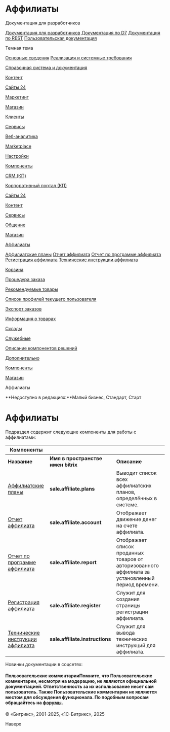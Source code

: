 # Аффилиаты

Документация для разработчиков

[Документация для разработчиков](https://dev.1c-bitrix.ru/api_help/)
[Документация по D7](https://dev.1c-bitrix.ru/api_d7/)
[Документация по REST](https://dev.1c-bitrix.ru/rest_help/)
[Пользовательская документация](https://dev.1c-bitrix.ru/user_help/)

Темная тема

[Основные сведения](/user_help/index.php)
[Реализация и системные требования](/user_help/reqintro.php)

[Справочная система и документация](/user_help/help/index.php)

[Контент](/user_help/content/index.php)

[Сайты 24](/user_help/sites24/index.php)

[Маркетинг](/user_help/marketing/index.php)

[Магазин](/user_help/store/index.php)

[Клиенты](/user_help/clients/index.php)

[Сервисы](/user_help/service/index.php)

[Веб-аналитика](/user_help/statistic/index.php)

[Marketplace](/user_help/marketplace/index.php)

[Настройки](/user_help/settings/index.php)

[Компоненты](/user_help/components/index.php)

[CRM (КП)](/user_help/components/crm/index.php)

[Корпоративный портал (КП)](/user_help/components/intranet/index.php)

[Сайты 24](/user_help/components/landing/index.php)

[Контент](/user_help/components/content/index.php)

[Сервисы](/user_help/components/services/index.php)

[Общение](/user_help/components/obschenie/index.php)

[Магазин](/user_help/components/magazin/index.php)

[Аффилиаты](/user_help/components/magazin/affiliates/index.php)

[Аффилиатские планы](/user_help/components/magazin/affiliates/sale_affiliate_plans.php)
[Отчет аффилиата](/user_help/components/magazin/affiliates/sale_affiliate_account.php)
[Отчет по программе аффилиата](/user_help/components/magazin/affiliates/sale_affiliate_report.php)
[Регистрация аффилиата](/user_help/components/magazin/affiliates/sale_affiliate_register.php)
[Технические инструкции аффилиата](/user_help/components/magazin/affiliates/sale_affiliate_instructions.php)

[Корзина](/user_help/components/magazin/basket/index.php)

[Процедура заказа](/user_help/components/magazin/zakaz/index.php)

[Рекомендуемые товары](/user_help/components/magazin/recommended/index.php)

[Список профилей текущего пользователя](/user_help/components/magazin/profiles/index.php)

[Экспорт заказов](/user_help/components/magazin/export_zakaz/index.php)

[Информация о товарах](/user_help/components/magazin/information_tovars/index.php)

[Склады](/user_help/components/magazin/sklads/index.php)

[Служебные](/user_help/components/sluzhebnie/index.php)

[Описание компонентов решений](/user_help/description_decisions/index.php)

[Дополнительно](/user_help/additional/index.php)

[Компоненты](/user_help/components/index.php)

[Магазин](/user_help/components/magazin/index.php)

Аффилиаты

**Недоступно в редакциях:**Малый бизнес, Стандарт, Старт

# Аффилиаты

Подраздел содержит следующие компоненты для работы с аффилиатами:

| **Компоненты** | | |
| --- | --- | --- |
| **Название** | **Имя в пространстве имен bitrix** | **Описание** |
| [Аффилиатские планы](/user_help/components/magazin/affiliates/sale_affiliate_plans.php) | **sale.affiliate.plans** | Выводит список всех аффилиатских планов, определённых в системе. |
| [Отчет аффилиата](/user_help/components/magazin/affiliates/sale_affiliate_account.php) | **sale.affiliate.account** | Отображает движение денег на счете аффилиата. |
| [Отчет по программе аффилиата](/user_help/components/magazin/affiliates/sale_affiliate_report.php) | **sale.affiliate.report** | Отображает список проданных товаров от авторизованного аффилиата за установленный период времени. |
| [Регистрация аффилиата](/user_help/components/magazin/affiliates/sale_affiliate_register.php) | **sale.affiliate.register** | Служит для создания страницы регистрации аффилиата. |
| [Технические инструкции аффилиата](/user_help/components/magazin/affiliates/sale_affiliate_instructions.php) | **sale.affiliate.instructions** | Служит для вывода технических инструкций для аффилиата. |

Новинки документации в соцсетях:

#### Пользовательские комментарииПомните, что Пользовательские комментарии, несмотря на модерацию, не являются официальной документацией. Ответственность за их использование несет сам пользователь. Также Пользовательские комментарии не являются местом для обсуждения функционала. По подобным вопросам обращайтесь на [форумы](http://dev.1c-bitrix.ru/community/forums/group1/).

© «Битрикс», 2001-2025, «1С-Битрикс», 2025

Наверх